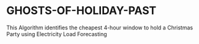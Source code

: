 # GHOSTS-OF-HOLIDAY-PAST
This Algorithm identifies the cheapest 4-hour window to hold a Christmas Party using Electricity Load Forecasting
